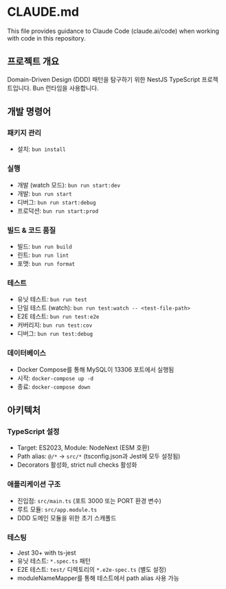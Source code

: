 # CLAUDE.md

This file provides guidance to Claude Code (claude.ai/code) when working with code in this repository.

## 프로젝트 개요

Domain-Driven Design (DDD) 패턴을 탐구하기 위한 NestJS TypeScript 프로젝트입니다. Bun 런타임을 사용합니다.

## 개발 명령어

### 패키지 관리
- 설치: `bun install`

### 실행
- 개발 (watch 모드): `bun run start:dev`
- 개발: `bun run start`
- 디버그: `bun run start:debug`
- 프로덕션: `bun run start:prod`

### 빌드 & 코드 품질
- 빌드: `bun run build`
- 린트: `bun run lint`
- 포맷: `bun run format`

### 테스트
- 유닛 테스트: `bun run test`
- 단일 테스트 (watch): `bun run test:watch -- <test-file-path>`
- E2E 테스트: `bun run test:e2e`
- 커버리지: `bun run test:cov`
- 디버그: `bun run test:debug`

### 데이터베이스
- Docker Compose를 통해 MySQL이 13306 포트에서 실행됨
- 시작: `docker-compose up -d`
- 종료: `docker-compose down`

## 아키텍처

### TypeScript 설정
- Target: ES2023, Module: NodeNext (ESM 호환)
- Path alias: `@/*` → `src/*` (tsconfig.json과 Jest에 모두 설정됨)
- Decorators 활성화, strict null checks 활성화

### 애플리케이션 구조
- 진입점: `src/main.ts` (포트 3000 또는 PORT 환경 변수)
- 루트 모듈: `src/app.module.ts`
- DDD 도메인 모듈을 위한 초기 스캐폴드

### 테스팅
- Jest 30+ with ts-jest
- 유닛 테스트: `*.spec.ts` 패턴
- E2E 테스트: `test/` 디렉토리의 `*.e2e-spec.ts` (별도 설정)
- moduleNameMapper를 통해 테스트에서 path alias 사용 가능
